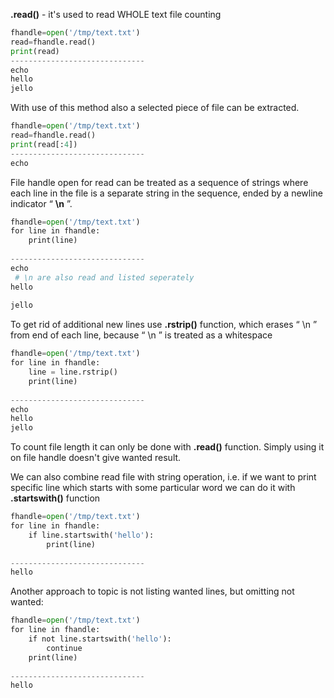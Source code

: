 


  
**.read()** - it's used to read WHOLE text file counting  
  

```python
fhandle=open('/tmp/text.txt')  
read=fhandle.read()  
print(read)  
------------------------------  
echo  
hello  
jello
```
  
  
With use of this method also a selected piece of file can be extracted.  
  

```python
fhandle=open('/tmp/text.txt')  
read=fhandle.read()  
print(read[:4])  
------------------------------  
echo  

```
  
  
File handle open for read can be treated as a sequence of strings where each line in the file is a separate string in the sequence, ended by a newline indicator “ **\n** ”.  
  

```python
fhandle=open('/tmp/text.txt')  
for line in fhandle:  
    print(line)  
  
------------------------------  
echo  
 # \n are also read and listed seperately  
hello  
  
jello  

```
  
  
To get rid of additional new lines use **.rstrip()** function, which erases “ \n ” from end of each line, because “ \n ” is treated as a whitespace  
  

```python
fhandle=open('/tmp/text.txt')  
for line in fhandle:  
    line = line.rstrip()  
    print(line)  
  
------------------------------  
echo  
hello  
jello
```
  
  
To count file length it can only be done with **.read()** function. Simply using it on file handle doesn't give wanted result.  
  
We can also combine read file with string operation, i.e. if we want to print specific line which starts with some particular word we can do it with **.startswith()** function  
  

```python
fhandle=open('/tmp/text.txt')  
for line in fhandle:  
    if line.startswith('hello'):  
        print(line)  
  
------------------------------  
hello
```
  
  
Another approach to topic is not listing wanted lines, but omitting not wanted:  
  

```python
fhandle=open('/tmp/text.txt')  
for line in fhandle:  
    if not line.startswith('hello'):  
        continue  
    print(line)  
  
------------------------------  
hello
```
  
